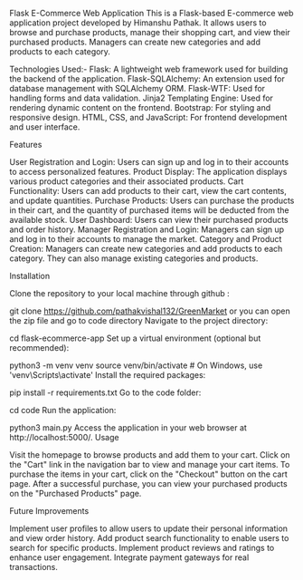 Flask E-Commerce Web Application
This is a Flask-based E-commerce web application project developed by Himanshu Pathak. It allows users to browse and purchase products, manage their shopping cart, and view their purchased products. Managers can create new categories and add products to each category.

Technologies Used:-
Flask: A lightweight web framework used for building the backend of the application.
Flask-SQLAlchemy: An extension used for database management with SQLAlchemy ORM.
Flask-WTF: Used for handling forms and data validation.
Jinja2 Templating Engine: Used for rendering dynamic content on the frontend.
Bootstrap: For styling and responsive design.
HTML, CSS, and JavaScript: For frontend development and user interface.

Features

User Registration and Login: Users can sign up and log in to their accounts to access personalized features.
Product Display: The application displays various product categories and their associated products.
Cart Functionality: Users can add products to their cart, view the cart contents, and update quantities.
Purchase Products: Users can purchase the products in their cart, and the quantity of purchased items will be deducted from the available stock.
User Dashboard: Users can view their purchased products and order history.
Manager Registration and Login: Managers can sign up and log in to their accounts to manage the market.
Category and Product Creation: Managers can create new categories and add products to each category. They can also manage existing categories and products.

Installation

Clone the repository to your local machine through github :

git clone https://github.com/pathakvishal132/GreenMarket
or you can open the zip file and go to code directory
Navigate to the project directory:

cd flask-ecommerce-app
Set up a virtual environment (optional but recommended):

python3 -m venv venv
source venv/bin/activate # On Windows, use 'venv\Scripts\activate'
Install the required packages:

pip install -r requirements.txt
Go to the code folder:

cd code
Run the application:

python3 main.py
Access the application in your web browser at http://localhost:5000/.
Usage

Visit the homepage to browse products and add them to your cart.
Click on the "Cart" link in the navigation bar to view and manage your cart items.
To purchase the items in your cart, click on the "Checkout" button on the cart page.
After a successful purchase, you can view your purchased products on the "Purchased Products" page.

Future Improvements

Implement user profiles to allow users to update their personal information and view order history.
Add product search functionality to enable users to search for specific products.
Implement product reviews and ratings to enhance user engagement.
Integrate payment gateways for real transactions.
